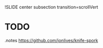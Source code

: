 !SLIDE center subsection transition=scrollVert
# TODO
.notes https://github.com/jonlives/knife-spork
